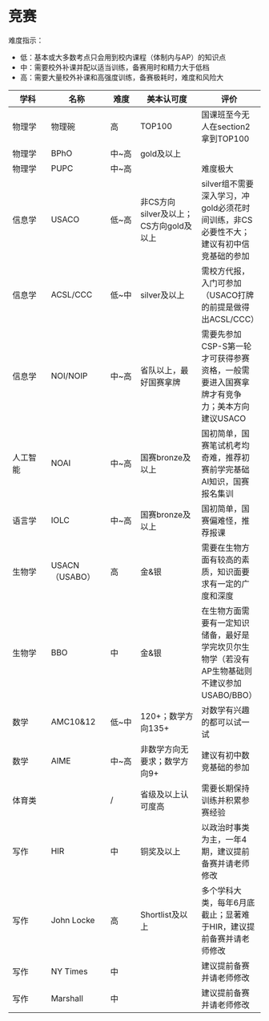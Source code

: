 # 竞赛

难度指示：

* 低：基本或大多数考点只会用到校内课程（体制内与AP）的知识点
* 中：需要校外补课并配以适当训练，备赛用时和精力大于低档
* 高：需要大量校外补课和高强度训练，备赛极耗时，难度和风险大

<table data-full-width="true"><thead><tr><th width="115">学科</th><th width="119">名称</th><th width="77">难度</th><th width="157">美本认可度</th><th>评价</th></tr></thead><tbody><tr><td>物理学</td><td>物理碗</td><td>高</td><td>TOP100</td><td>国课班至今无人在section2拿到TOP100</td></tr><tr><td>物理学</td><td>BPhO</td><td>中~高</td><td>gold及以上</td><td></td></tr><tr><td>物理学</td><td>PUPC</td><td>中~高</td><td></td><td>难度极大</td></tr><tr><td>信息学</td><td>USACO</td><td>低~高</td><td>非CS方向silver及以上；CS方向gold及以上</td><td>silver组不需要深入学习，冲gold必须花时间训练，非CS必要性不大；建议有初中信竞基础的参加</td></tr><tr><td>信息学</td><td>ACSL/CCC</td><td>低~中</td><td>silver及以上</td><td>需校方代报，入门可参加（USACO打牌的前提是做得出ACSL/CCC）</td></tr><tr><td>信息学</td><td>NOI/NOIP</td><td>中~高</td><td>省队以上，最好国赛拿牌</td><td>需要先参加CSP-S第一轮才可获得参赛资格，一般需要进入国赛拿牌才有竞争力；美本方向建议USACO</td></tr><tr><td>人工智能</td><td>NOAI</td><td>中~高</td><td>国赛bronze及以上</td><td>国初简单，国赛笔试机考均奇难，推荐初赛前学完基础AI知识，国赛报名集训</td></tr><tr><td>语言学</td><td>IOLC</td><td>中~高</td><td>国赛bronze及以上</td><td>国初简单，国赛偏难怪，推荐报课</td></tr><tr><td>生物学</td><td>USACN（USABO）</td><td>高</td><td>金&#x26;银</td><td>需要在生物方面有较高的素质，知识面要求有一定的广度和深度</td></tr><tr><td>生物学</td><td>BBO</td><td>中</td><td>金&#x26;银</td><td>在生物方面需要有一定知识储备，最好是学完坎贝尔生物学（若没有AP生物基础则不建议参加USABO/BBO）</td></tr><tr><td>数学</td><td>AMC10&#x26;12</td><td>低~中</td><td>120+；数学方向135+</td><td>对数学有兴趣的都可以试一试</td></tr><tr><td>数学</td><td>AIME</td><td>中~高</td><td>非数学方向无要求；数学方向9+</td><td>建议有初中数竞基础的参加</td></tr><tr><td>体育类</td><td></td><td>/</td><td>省级及以上认可度高</td><td>需要长期保持训练并积累参赛经验</td></tr><tr><td>写作</td><td>HIR</td><td>中</td><td>铜奖及以上</td><td>以政治时事类为主，一年4期，建议提前备赛并请老师修改</td></tr><tr><td>写作</td><td>John Locke</td><td>高</td><td>Shortlist及以上</td><td>多个学科大类，每年6月底截止；显著难于HIR，建议提前备赛并请老师修改</td></tr><tr><td>写作</td><td>NY Times</td><td>中</td><td></td><td>建议提前备赛并请老师修改</td></tr><tr><td>写作</td><td>Marshall</td><td>中</td><td></td><td>建议提前备赛并请老师修改</td></tr></tbody></table>
